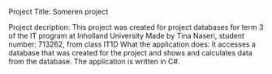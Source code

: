 Project Title: Someren project

Project decription: 
This project was created for project databases for term 3 of the IT program at Inholland University
Made by Tina Naseri, student number: 713262, from class IT1D
What the application does: It accesses a database that was created for the project and shows and calculates data from the database. The application is written in C#.
